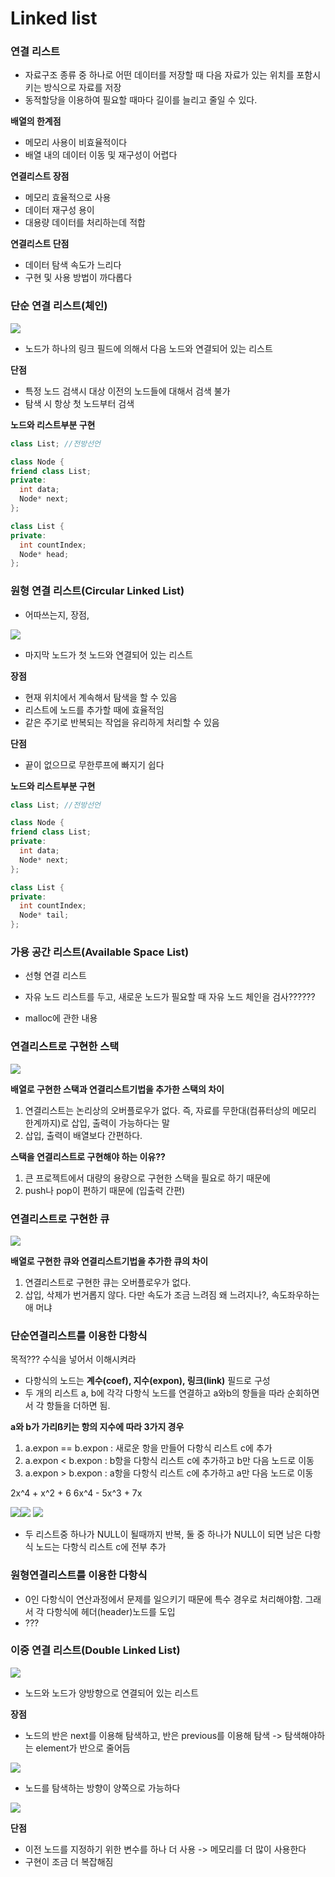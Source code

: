 Linked list
===========

### 연결 리스트

-	자료구조 종류 중 하나로 어떤 데이터를 저장할 때 다음 자료가 있는 위치를 포함시키는 방식으로 자료를 저장
-	동적할당을 이용하여 필요할 때마다 길이를 늘리고 줄일 수 있다.

**배열의 한계점**

-	메모리 사용이 비효율적이다
-	배열 내의 데이터 이동 및 재구성이 어렵다

**연결리스트 장점**

-	메모리 효율적으로 사용
-	데이터 재구성 용이
-	대용량 데이터를 처리하는데 적합

**연결리스트 단점**

-	데이터 탐색 속도가 느리다
-	구현 및 사용 방법이 까다롭다

### 단순 연결 리스트(체인)

![](image/simple_linkedlist.gif)

-	노드가 하나의 링크 필드에 의해서 다음 노드와 연결되어 있는 리스트

**단점**

-	특정 노드 검색시 대상 이전의 노드들에 대해서 검색 불가
-	탐색 시 항상 첫 노드부터 검색

**노드와 리스트부분 구현**

```c++
class List; //전방선언

class Node {
friend class List;
private:
  int data;
  Node* next;
};

class List {
private:
  int countIndex;
  Node* head;
};
```

### 원형 연결 리스트(Circular Linked List)

-	어따쓰는지, 장점,

![](image/circular_linkedlist.jpg)

-	마지막 노드가 첫 노드와 연결되어 있는 리스트

**장점**

-	현재 위치에서 계속해서 탐색을 할 수 있음
-	리스트에 노드를 추가할 때에 효율적임
-	같은 주기로 반복되는 작업을 유리하게 처리할 수 있음

**단점**

-	끝이 없으므로 무한루프에 빠지기 쉽다

**노드와 리스트부분 구현**

```c++
class List; //전방선언

class Node {
friend class List;
private:
  int data;
  Node* next;
};

class List {
private:
  int countIndex;
  Node* tail;
};
```

### 가용 공간 리스트(Available Space List)

-	선형 연결 리스트
-	자유 노드 리스트를 두고, 새로운 노드가 필요할 때 자유 노드 체인을 검사??????

-	malloc에 관한 내용

### 연결리스트로 구현한 스택

![](image/linkedlist_stack.jpg)

**배열로 구현한 스택과 연결리스트기법을 추가한 스택의 차이**

1.	연결리스트는 논리상의 오버플로우가 없다. 즉, 자료를 무한대(컴퓨터상의 메모리 한계까지)로 삽입, 출력이 가능하다는 말
2.	삽입, 출력이 배열보다 간편하다.

**스택을 연결리스트로 구현해야 하는 이유??**

1.	큰 프로젝트에서 대량의 용량으로 구현한 스택을 필요로 하기 때문에
2.	push나 pop이 편하기 때문에 (입출력 간편)

### 연결리스트로 구현한 큐

![](image/linkedlist_queue.jpg)

**배열로 구현한 큐와 연결리스트기법을 추가한 큐의 차이**

1.	연결리스트로 구현한 큐는 오버플로우가 없다.
2.	삽입, 삭제가 번거롭지 않다. 다만 속도가 조금 느려짐 왜 느려지나?, 속도좌우하는 애 머냐

### 단순연결리스트를 이용한 다항식

목적??? 수식을 넣어서 이해시켜라

-	다항식의 노드는 **계수(coef), 지수(expon), 링크(link)** 필드로 구성
-	두 개의 리스트 a, b에 각각 다항식 노드를 연결하고 a와b의 항들을 따라 순회하면서 각 항들을 더하면 됨.

**a와 b가 가리ß키는 항의 지수에 따라 3가지 경우**

1.	a.expon == b.expon : 새로운 항을 만들어 다항식 리스트 c에 추가
2.	a.expon < b.expon : b항을 다항식 리스트 c에 추가하고 b만 다음 노드로 이동
3.	a.expon > b.expon : a항을 다항식 리스트 c에 추가하고 a만 다음 노드로 이동

2x^4 + x^2 + 6 6x^4 - 5x^3 + 7x

![](image/addpoly1.png)![](image/addpoly2.png) ![](image/addpoly3.png)

-	두 리스트중 하나가 NULL이 될때까지 반복, 둘 중 하나가 NULL이 되면 남은 다항식 노드는 다항식 리스트 c에 전부 추가

### 원형연결리스트를 이용한 다항식

-	0인 다항식이 연산과정에서 문제를 일으키기 때문에 특수 경우로 처리해야함. 그래서 각 다항식에 헤더(header)노드를 도입
-	???

### 이중 연결 리스트(Double Linked List)

![](image/double_linkedlist.png)

-	노드와 노드가 양방향으로 연결되어 있는 리스트

**장점**

-	노드의 반은 next를 이용해 탐색하고, 반은 previous를 이용해 탐색 -> 탐색해야하는 element가 반으로 줄어듬

![](image/double_linkedlist2.png)

-	노드를 탐색하는 방향이 양쪽으로 가능하다

![](image/double_linkedlist1.png)

**단점**

-	이전 노드를 지정하기 위한 변수를 하나 더 사용 -> 메모리를 더 많이 사용한다
-	구현이 조금 더 복잡해짐
